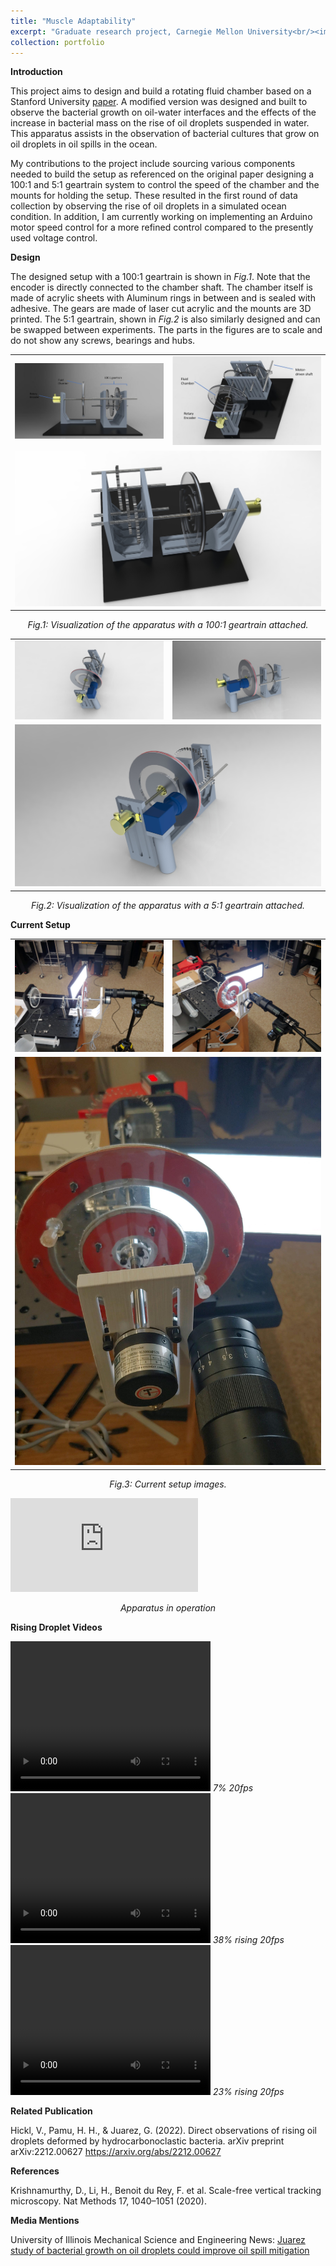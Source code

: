 ```yaml
---
title: "Muscle Adaptability"
excerpt: "Graduate research project, Carnegie Mellon University<br/><img src='/images/treadmill.jpg'>"
collection: portfolio
---
```



**Introduction**


This project aims to design and build a rotating fluid chamber based on a Stanford University <a href="https://www.google.com/url?q=https://www.nature.com/articles/s41592-020-0924-7?proof%3Dt%23Abs1&sa=D&source=docs&ust=1642034900180041&usg=AOvVaw2CDhV_u_gbPzqSTAPZYor0" target="_blank">paper</a>. A modified version was designed and built to observe the bacterial growth on oil-water interfaces and the effects of the increase in bacterial mass on the rise of oil droplets suspended in water. This apparatus assists in the observation of bacterial cultures that grow on oil droplets in oil spills in the ocean.


My contributions to the project include sourcing various components needed to build the setup as referenced on the original paper designing a 100:1 and 5:1 geartrain system to control the speed of the chamber and the mounts for holding the setup. These resulted in the first round of data collection by observing the rise of oil droplets in a simulated ocean condition. In addition, I am currently working on implementing an Arduino motor speed control for a more refined control compared to the presently used voltage control.


**Design**


The designed setup with a 100:1 geartrain is shown in <i>Fig.1</i>. Note that the encoder is directly connected to the chamber shaft. The chamber itself is made of acrylic sheets with Aluminum rings in between and is sealed with adhesive. The gears are made of laser cut acrylic and the mounts are 3D printed. The 5:1 geartrain, shown in <i>Fig.2</i> is also similarly designed and can be swapped between experiments. The parts in the figures are to scale and do not show any screws, bearings and hubs.

<!--FULL WIDTH IMAGE PLACEMENT-->
<!--
<img src='/images/fullasm1.jpg' alt="demoasm_stdview" class="center">
<p style="text-align:center"> <i>Fig.1: Visualization of the apparatus with a 100:1 geartrain attached.</i></p>


<img src='/images/fullasm4.jpg' alt="demoasm_perview" class="center">
<p style="text-align:center"> <i>Fig.2: Visualization of the apparatus with a 100:1 geartrain attached.</i></p>


<img src='/images/fullasm2.jpg' alt="demoasm_perview" class="center">
<p style="text-align:center"> <i>Fig.3: Visualization of the apparatus with a 100:1 geartrain attached.</i></p>
-->


<!--THREE ROW IMAGE PLACEMENT-->
<!--
<table border="0">
 <tr>
  <td><img src='/images/fullasm4.jpg' alt="demoasm_stdview" class="center"></td>
 </tr>
 <tr>
  <td><img src='/images/fullasm1.jpg' alt="demoasm_stdview" class="center"></td>
 </tr>
 <tr>
  <td><img src='/images/fullasm2.jpg' alt="demoasm_stdview" class="center"></td>
 </tr>
</table>
<p style="text-align:center"> <i>Fig.1: Visualization of the apparatus with a 100:1 geartrain attached.</i></p>
-->

<!--TABLE IMAGE PLACEMENT-->
<table border="0">
 <tr>
  <td><img src='/images/fullasm4.jpg' alt="demoasm_stdview" class="center"></td>
  <td><img src='/images/fullasm1.jpg' alt="demoasm_stdview" class="center"></td>
 </tr> 
 <tr>
  <td colspan="2"><img src='/images/fullasm2.jpg' alt="demoasm_stdview" class="center"></td>
 </tr>
</table>
<p style="text-align:center"> <i>Fig.1: Visualization of the apparatus with a 100:1 geartrain attached.</i></p>


<table border="0">
 <tr>
  <td><img src='/images/render_2_3.jpg' alt="demoasm_stdview" class="center"></td>
  <td><img src='/images/render_2_4.jpg' alt="demoasm_stdview" class="center"></td>
 </tr> 
 <tr>
  <td colspan="2"><img src='/images/render_2_5.jpg' alt="demoasm_stdview" class="center"></td>
 </tr>
</table>
<p style="text-align:center"> <i>Fig.2: Visualization of the apparatus with a 5:1 geartrain attached.</i></p>


**Current Setup**


<table border="0">
 <tr>
  <td><img src='/images/Image20220201173047.jpg' alt="demoasm_stdview" class="center"></td>
  <td><img src='/images/Image20220201173054.jpg' alt="demoasm_stdview" class="center"></td>
 </tr> 
 <tr>
  <td colspan="2"><img src='/images/Image20220201173058.jpg' alt="demoasm_stdview" class="center"></td>
 </tr>
</table>
<p style="text-align:center"> <i>Fig.3: Current setup images.</i></p>


<iframe src="https://www.youtube.com/embed/kNOHeVRt7FY" title="Hydrodynamic Treadmill operation, 5:1 reduction" frameborder="0" allow="accelerometer; autoplay; clipboard-write; encrypted-media; gyroscope; picture-in-picture" allowfullscreen></iframe>
<p style="text-align:center"> <i>Apparatus in operation</i></p>

 
**Rising Droplet Videos**
 
 
<video width="320" height="240" controls>
  <source src="/images/7%_20fps.mp4" type="video/mp4">
Your browser does not support the video tag.
</video>
<i>7% 20fps</i>


<video width="320" height="240" controls>
  <source src="/images/rising_20fps_38%.mp4" type="video/mp4">
Your browser does not support the video tag.
</video>
<i>38% rising 20fps</i>


<video width="320" height="240" controls>
  <source src="/images/rising_20fps_23%_files.mp4" type="video/mp4">
Your browser does not support the video tag.
</video>
<i>23% rising 20fps</i>


**Related Publication**


Hickl, V., Pamu, H. H., & Juarez, G. (2022). Direct observations of rising oil droplets deformed by hydrocarbonoclastic bacteria. arXiv preprint arXiv:2212.00627
https://arxiv.org/abs/2212.00627


**References**


Krishnamurthy, D., Li, H., Benoit du Rey, F. et al. Scale-free vertical tracking microscopy. Nat Methods 17, 1040–1051 (2020).


**Media Mentions**


University of Illinois Mechanical Science and Engineering News: <a href="https://mechse.illinois.edu/news/juarez-study-bacterial-growth-oil-droplets-could-improve-oil-spill-mitigation" target="_blank">Juarez study of bacterial growth on oil droplets could improve oil spill mitigation</a>
